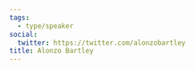 ```yaml
---
tags:
  - type/speaker
social:
  twitter: https://twitter.com/alonzobartley
title: Alonzo Bartley
---
```


